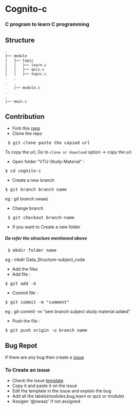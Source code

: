 # Cognito-c
### C program to learn C programming
## Structure
```sh
.
├── module
│   ├── topic
│   │   ├── learn.c
│   │   ├── quiz.c
│   │   ├── topic.c
.   . 
.   .    
.   |── module.c
.
.
|── main.c

 ```
## Contribution
- Fork this [repo](https://github.com/swaaz/cognito-c)
- Clone the repo 
<pre> $ git clone paste_the_copied_url</pre>
To copy the url, Go to ` clone or download `  option -> copy the url.
- Open folder "VTU-Study-Material"  :
<pre>$ cd cognito-c</pre>
- Create a new branch

<pre>$ git branch branch_name</pre>
eg : git branch swaaz
- Change branch
<pre> $ git checkout branch-name</pre>
- if you want to Create a new folder  
##### Do refer the structure mentioned above
 <pre> $ mkdir folder_name </pre>
 eg : mkdir Data_Structure-subject_code
 - Add the files
 - Add file :
<pre>$ git add -A</pre>
- Commit file :
<pre>$ git commit -m "comment"</pre>
   eg : git commit -m "sem branch subject study material added"
- Push the file :
<pre>$ git push origin -u branch_name</pre>

## Bug Repot
If there are any bug then create a [issue](https://github.com/swaaz/cognito-c/issues) 
### To Create an issue 
- Check the issue [template](https://github.com/swaaz/cognito-c/blob/master/.github/ISSUE_TEMPLATE/bug_report.md)
- Copy it and paste it on the issue
- Edit the template in the issue and explain the bug
- Add all the labels(modules,bug,learn or quiz or module)
- Assigen '@swaaz' if not assigned 
